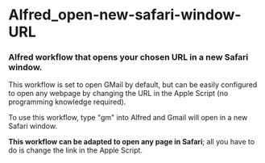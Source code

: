 # Alfred_open-new-safari-window-URL
### Alfred workflow that opens your chosen URL in a new Safari window.

This workflow is set to open GMail by default, but can be easily configured to open any webpage by changing the URL in the Apple Script (no programming knowledge required).

To use this workflow, type "gm" into Alfred and Gmail will open in a new Safari window.

**This workflow can be adapted to open any page in Safari**; all you have to do is change the link in the Apple Script.
